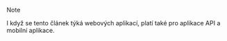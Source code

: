 > [!NOTE]
> I když se tento článek týká webových aplikací, platí také pro aplikace API a mobilní aplikace.
> 
> 

<!--HONumber=Sep16_HO3-->


